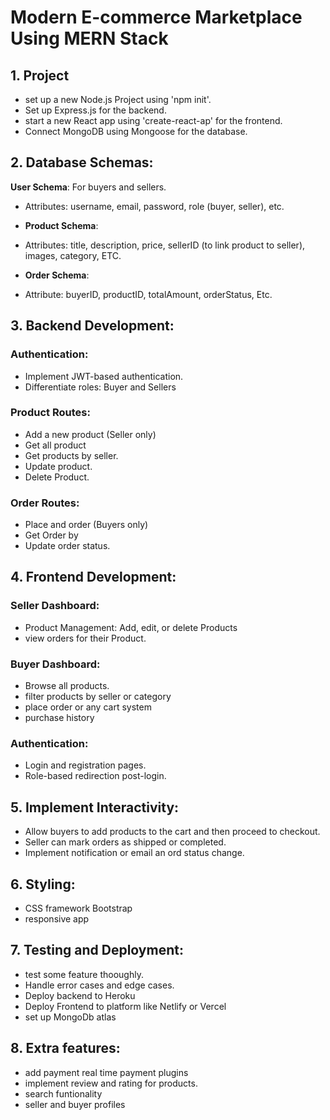 # Modern E-commerce Marketplace Using MERN Stack

## 1. Project

- set up a new Node.js Project using 'npm init'.
- Set up Express.js for the backend.
- start a new React app using 'create-react-ap' for the frontend.
- Connect MongoDB using Mongoose for the database.

## 2. Database Schemas:

**User Schema**: For buyers and sellers.
- Attributes: username, email, password, role (buyer, seller), etc.

- **Product Schema**: 
- Attributes: title, description, price, sellerID (to link product to seller), images, category, ETC.

- **Order Schema**:
- Attribute: buyerID, productID, totalAmount, orderStatus, Etc.

## 3. Backend Development:

### Authentication:
- Implement JWT-based authentication.
- Differentiate roles: Buyer and Sellers

### Product Routes: 
- Add a new product (Seller only)
- Get all product
- Get products by seller.
- Update product.
- Delete Product.

### Order Routes:
- Place and order (Buyers only)
- Get Order by 
- Update order status.

## 4. Frontend Development:

### Seller Dashboard:
- Product Management: Add, edit, or delete Products
- view orders for their Product.

### Buyer Dashboard:
- Browse all products.
- filter products by seller or category
- place order or any cart system
- purchase history 

### Authentication:
- Login and registration pages.
- Role-based redirection post-login.

## 5. Implement Interactivity:
- Allow buyers to add products to the cart and then proceed to checkout.
- Seller can mark orders as shipped or completed.
- Implement notification or email an ord status change.

## 6. Styling:
- CSS framework Bootstrap
- responsive app

## 7. Testing and Deployment:
- test some feature thooughly.
- Handle error cases and edge cases.
- Deploy backend to Heroku
- Deploy Frontend to platform like Netlify or Vercel
- set up MongoDb atlas

## 8. Extra features:
- add payment real time payment plugins
- implement review and rating for products.
- search funtionality 
- seller and buyer profiles




